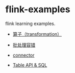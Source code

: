 # flink-examples
flink learning examples.

- [算子（transformation）](https://github.com/buildupchao/flink-examples/tree/master/src/main/java/com/buildupchao/flinkexamples/batch/api)

- [批处理容错](https://github.com/buildupchao/flink-examples/tree/master/src/main/java/com/buildupchao/flinkexamples/batch/faulttolerance)

- [connector](https://github.com/buildupchao/flink-examples/tree/master/src/main/java/com/buildupchao/flinkexamples/batch/connector)

- [Table API & SQL](https://github.com/buildupchao/flink-examples/blob/master/Table_API_and_SQL.md)